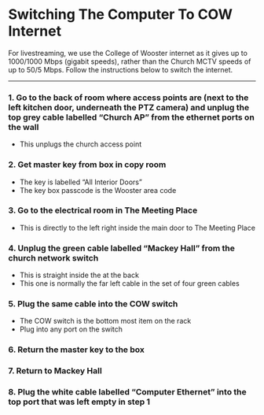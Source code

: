 # Switching The Computer To COW Internet
For livestreaming, we use the College of Wooster internet as it gives up to 1000/1000 Mbps (gigabit speeds), rather than the Church MCTV speeds of up to 50/5 Mbps. Follow the instructions below to switch the internet.

---
### 1.	Go to the back of room where access points are (next to the left kitchen door, underneath the PTZ camera) and unplug the top grey cable labelled “Church AP” from the ethernet ports on the wall
 - This unplugs the church access point
 
### 2. Get master key from box in copy room
 - The key is labelled “All Interior Doors”
 - The key box passcode is the Wooster area code

### 3. Go to the electrical room in The Meeting Place
 - This is directly to the left right inside the main door to The Meeting Place

### 4. Unplug the green cable labelled “Mackey Hall” from the church network switch
 - This is straight inside the at the back
 - This one is normally the far left cable in the set of four green cables

### 5.	Plug the same cable into the COW switch
 - The COW switch is the bottom most item on the rack
 - Plug into any port on the switch
 
### 6.	Return the master key to the box

### 7. Return to Mackey Hall

### 8.	Plug the white cable labelled “Computer Ethernet” into the top port that was left empty in step 1
